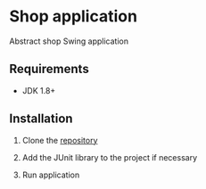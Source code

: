 # Shop application

Abstract shop Swing application

## Requirements

- JDK 1.8+

## Installation

1. Clone the [repository](https://github.com/KostylevArtyom/com.luxoft.kostylev.shop.git)

2. Add the JUnit library to the project if necessary

3. Run application